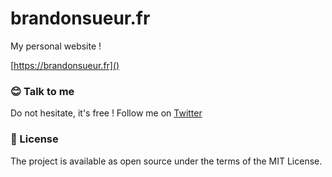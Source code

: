 # brandonsueur.fr

My personal website !

[https://brandonsueur.fr]()

### 😊  Talk to me
Do not hesitate, it's free ! Follow me on [Twitter](https://twitter.com/_brandonsueur)

### 📖  License
The project is available as open source under the terms of the MIT License.
